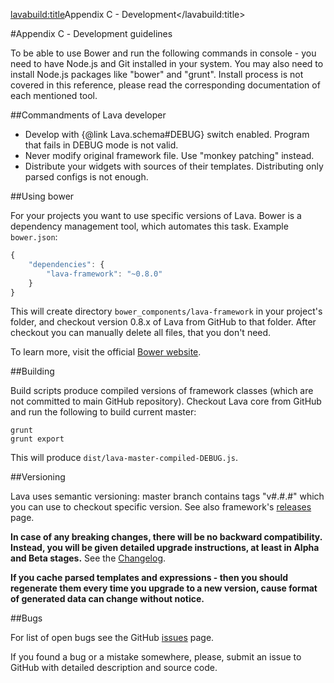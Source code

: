 <lavabuild:title>Appendix C - Development</lavabuild:title>

#Appendix С - Development guidelines

To be able to use Bower and run the following commands in console - you need to have Node.js and Git installed in your system. 
You may also need to install Node.js packages like "bower" and "grunt".
Install process is not covered in this reference, please read the corresponding documentation of each mentioned tool.

##Commandments of Lava developer

- Develop with {@link Lava.schema#DEBUG} switch enabled. Program that fails in DEBUG mode is not valid.
- Never modify original framework file. Use "monkey patching" instead.
- Distribute your widgets with sources of their templates. Distributing only parsed configs is not enough.

##Using bower

For your projects you want to use specific versions of Lava.
Bower is a dependency management tool, which automates this task. Example `bower.json`:

```javascript
{
	"dependencies": {
		"lava-framework": "~0.8.0"
	}
}
```

This will create directory `bower_components/lava-framework` in your project's folder, 
and checkout version 0.8.x of Lava from GitHub to that folder.
After checkout you can manually delete all files, that you don't need.

To learn more, visit the official <a href="http://bower.io/">Bower website</a>.

##Building

Build scripts produce compiled versions of framework classes (which are not committed to main GitHub repository).
Checkout Lava core from GitHub and run the following to build current master:

```text
grunt
grunt export
```

This will produce `dist/lava-master-compiled-DEBUG.js`.

##Versioning

Lava uses semantic versioning: master branch contains tags "v#.#.#" which you can use to checkout specific version.
See also framework's <a href="https://github.com/kogarashisan/LiquidLava/releases/">releases</a> page.

<b>In case of any breaking changes, there will be no backward compatibility. Instead, you will be given detailed
upgrade instructions, at least in Alpha and Beta stages.</b> See the <a href="/www/changelog.html">Changelog</a>.

<b>If you cache parsed templates and expressions - then you should regenerate them every time you upgrade to a new version,
cause format of generated data can change without notice.</b>

##Bugs

For list of open bugs see the GitHub <a href="https://github.com/kogarashisan/LiquidLava/issues?state=open">issues</a> page.

If you found a bug or a mistake somewhere, please, submit an issue to GitHub with detailed description and source code.